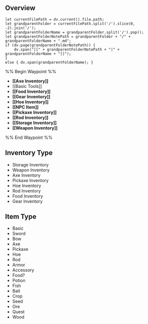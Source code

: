 ## Overview
```dataviewjs
let currentFilePath = dv.current().file.path;
let grandparentFolder = currentFilePath.split('/').slice(0, -2).join('/');
let grandparentFolderName = grandparentFolder.split('/').pop();
let grandparentFolderNotePath = grandparentFolder + "/" + grandparentFolderName + ".md";
if (dv.page(grandparentFolderNotePath)) {
	dv.span("[[" + grandparentFolderNotePath + "|" + grandparentFolderName + "]]");
}
else { dv.span(grandparentFolderName); }
```
%% Begin Waypoint %%
- **[[Axe Inventory]]**
- [[Basic Tools]]
- **[[Food Inventory]]**
- **[[Gear Inventory]]**
- **[[Hoe Inventory]]**
- **[[NPC Item]]**
- **[[Pickaxe Inventory]]**
- **[[Rod Inventory]]**
- **[[Storage Inventory]]**
- **[[Weapon Inventory]]**

%% End Waypoint %%

## Inventory Type
- Storage Inventory
- Weapon Inventory
- Axe Inventory
- Pickaxe Inventory
- Hoe Inventory
- Rod Inventory
- Food Inventory
- Gear Inventory

## Item Type
- Basic
- Sword
- Bow
- Axe
- Pickaxe
- Hoe
- Rod
- Armor
- Accessory
- Food?
- Potion
- Fish
- Bait
- Crop
- Seed
- Ore
- Quest
- Wood